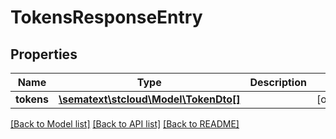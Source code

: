 # TokensResponseEntry

## Properties

| Name       | Type                                                  | Description | Notes      |
| ---------- | ----------------------------------------------------- | ----------- | ---------- |
| **tokens** | [**\sematext\stcloud\Model\TokenDto[]**](TokenDto.md) |             | [optional] |

[[Back to Model list]](../../README.md#documentation-for-models) [[Back to API list]](../../README.md#documentation-for-api-endpoints) [[Back to README]](../../README.md)
